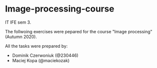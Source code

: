 # Image-processing-course
IT IFE sem 3. 

The follwoing exercises were pepared for the course "Image processing" (Autumn 2020).

All the tasks were prepared by:
- Dominik Czerwoniuk (@230446)
- Maciej Kopa (@maciekozak)
